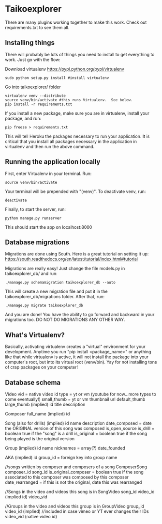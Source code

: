 # Taikoexplorer

There are many plugins working together to make this work.  Check out
requirements.txt to see them all.  

## Installing things

There will probably be lots of things you need to install to get everything to
work.  Just go with the flow:

Download virtualenv https://pypi.python.org/pypi/virtualenv

    sudo python setup.py install #install virtualenv

Go into taikoexplorer/ folder

    virtualenv venv --distribute
    source venv/bin/activate #this runs Virtualenv.  See below.
    pip install -r requirements.txt

If you install a new package, make sure you are in virtualenv, install your
package, and run:

    pip freeze > requirements.txt

This will tell Heroku the packages necessary to run your application.  It is
critical that you install all packages necessary in the application in
virtualenv and then run the above command.

## Running the application locally

First, enter Virtualenv in your terminal.  Run:

    source venv/bin/activate

Your terminal will be prepended with "(venv)".  To deactivate venv, run:

    deactivate

Finally, to start the server, run:

    python manage.py runserver

This should start the app on localhost:8000

## Database migrations

Migrations are done using South.  Here is a great tutorial on setting it up:
https://south.readthedocs.org/en/latest/tutorial/index.html#tutorial

Migrations are really easy!  Just change the file models.py in taikoexplorer_db/
and run:

    ./manage.py schemamigration taikoexplorer_db --auto

This will create a new migration file and put it in the
taikoexplorer_db/migrations folder.  After that, run:

    ./manage.py migrate taikoexplorer_db

And you are done!  You have the ability to go forward and backward in your
migrations too.  DO NOT DO MIGRATIONS ANY OTHER WAY.

## What's Virtualenv?

Basically, activating virtualenv creates a "virtual" environment for your
development.  Anytime you run "pip install <package_name>" or anything like that
while virtualenv is active, it will not install the package into your computer's
root, but into its virtual root (venv/bin).  Yay for not installing tons of crap
packages on your computer!

## Database schema

Video
vid = native video id
type = yt or vm (youtube for now...more types to come eventually!)
small_thumb = yt or vm thumbnail url
default_thumb
large_thumb
(implied) id
title
description

Composer
full_name
(implied) id

Song (also for drills)
(implied) id
name
description
date_composed = date the ORIGINAL version of this song was composed
is_open_source
is_drill = boolean true if the "song" is a drill
is_original = boolean true if the song being played is the original version

Group
(implied) id
name
nicknames = array(?)
date_founded

AKA
(implied) id
group_id = foreign key into group
name

//songs written by composer and composers of a song
ComposerSong
composer_id
song_id
is_original_composer = boolean true if the song associated to this composer was composed by this composer
date_rearranged = if this is not the original, date this was rearranged

//Songs in the video and videos this song is in
SongVideo
song_id
video_id (implied id)
video_vid

//Groups in the video and videos this group is in
GroupVideo
group_id
video_id (implied) //included in case vimeo or YT ever changes their IDs
video_vid (native video id)
